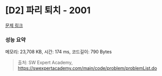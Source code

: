 # [D2] 파리 퇴치 - 2001 

[문제 링크](https://swexpertacademy.com/main/code/problem/problemDetail.do?contestProbId=AV5PzOCKAigDFAUq) 

### 성능 요약

메모리: 23,708 KB, 시간: 174 ms, 코드길이: 790 Bytes



> 출처: SW Expert Academy, https://swexpertacademy.com/main/code/problem/problemList.do